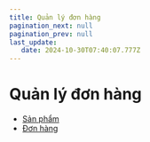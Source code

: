 ```yaml
---
title: Quản lý đơn hàng
pagination_next: null
pagination_prev: null
last_update:
   date: 2024-10-30T07:40:07.777Z
---
```

# Quản lý đơn hàng
* [Sản phẩm](/70-quan-ly-don-hang/5.1-san-pham.md)
* [Đơn hàng](/70-quan-ly-don-hang/5.2-don-hang.md)